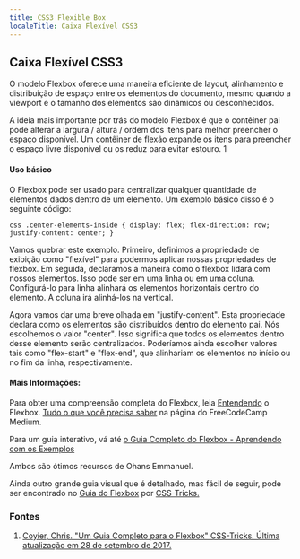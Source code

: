 ```yaml
---
title: CSS3 Flexible Box
localeTitle: Caixa Flexível CSS3
---
```

## Caixa Flexível CSS3

O modelo Flexbox oferece uma maneira eficiente de layout, alinhamento e distribuição de espaço entre os elementos do documento, mesmo quando a viewport e o tamanho dos elementos são dinâmicos ou desconhecidos.

A ideia mais importante por trás do modelo Flexbox é que o contêiner pai pode alterar a largura / altura / ordem dos itens para melhor preencher o espaço disponível. Um contêiner de flexão expande os itens para preencher o espaço livre disponível ou os reduz para evitar estouro. 1

#### Uso básico

O Flexbox pode ser usado para centralizar qualquer quantidade de elementos dados dentro de um elemento. Um exemplo básico disso é o seguinte código:

`css .center-elements-inside { display: flex; flex-direction: row; justify-content: center; }`

Vamos quebrar este exemplo. Primeiro, definimos a propriedade de exibição como "flexível" para podermos aplicar nossas propriedades de flexbox. Em seguida, declaramos a maneira como o flexbox lidará com nossos elementos. Isso pode ser em uma linha ou em uma coluna. Configurá-lo para linha alinhará os elementos horizontais dentro do elemento. A coluna irá alinhá-los na vertical.

Agora vamos dar uma breve olhada em "justify-content". Esta propriedade declara como os elementos são distribuídos dentro do elemento pai. Nós escolhemos o valor "center". Isso significa que todos os elementos dentro desse elemento serão centralizados. Poderíamos ainda escolher valores tais como "flex-start" e "flex-end", que alinhariam os elementos no início ou no fim da linha, respectivamente.

#### Mais Informações:

Para obter uma compreensão completa do Flexbox, leia [Entendendo](https://medium.freecodecamp.org/understanding-flexbox-everything-you-need-to-know-b4013d4dc9af) o Flexbox. [Tudo o que você precisa saber](https://medium.freecodecamp.org/understanding-flexbox-everything-you-need-to-know-b4013d4dc9af) na página do FreeCodeCamp Medium.

Para um guia interativo, vá até [o Guia Completo do Flexbox - Aprendendo com os Exemplos](https://medium.freecodecamp.org/the-ultimate-guide-to-flexbox-learning-through-examples-8c90248d4676)

Ambos são ótimos recursos de Ohans Emmanuel.

Ainda outro grande guia visual que é detalhado, mas fácil de seguir, pode ser encontrado no [Guia do Flexbox](https://css-tricks.com/snippets/css/a-guide-to-flexbox/) por [CSS-Tricks.](https://css-tricks.com)

### Fontes

1.  [Coyier, Chris. "Um Guia Completo para o Flexbox" CSS-Tricks. Última atualização em 28 de setembro de 2017.](https://css-tricks.com/snippets/css/a-guide-to-flexbox/)
